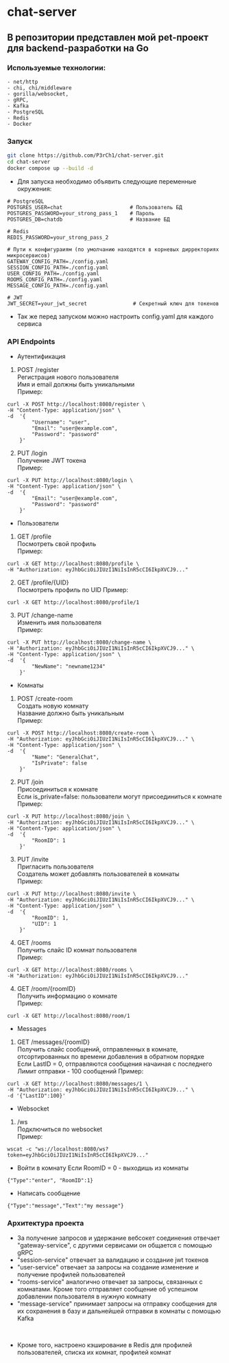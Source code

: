 # chat-server
## В репозитории представлен мой pet-проект для backend-разработки на Go
### Используемые технологии:

```
- net/http
- chi, chi/middleware
- gorilla/websocket,
- gRPC,
- Kafka
- PostgreSQL
- Redis
- Docker
```

### Запуск
```bash
git clone https://github.com/P3rCh1/chat-server.git
cd chat-server
docker compose up --build -d
```
- Для запуска необходимо объявить следующие переменные окружения:  
```
# PostgreSQL
POSTGRES_USER=chat                      # Пользователь БД
POSTGRES_PASSWORD=your_strong_pass_1    # Пароль
POSTGRES_DB=chatdb                      # Название БД

# Redis
REDIS_PASSWORD=your_strong_pass_2

# Пути к конфигураиям (по умолчанию находятся в корневых дирректориях микросервисов)
GATEWAY_CONFIG_PATH=./config.yaml
SESSION_CONFIG_PATH=./config.yaml
USER_CONFIG_PATH=./config.yaml
ROOMS_CONFIG_PATH=./config.yaml
MESSAGE_CONFIG_PATH=./config.yaml

# JWT
JWT_SECRET=your_jwt_secret               # Секретный ключ для токенов
```
- Так же перед запуском можно настроить config.yaml для каждого сервиса
  
### API Endpoints

- Аутентификация

1) POST	/register  
Регистрация нового пользователя  
Имя и email должны быть уникальными  
Пример:
```
curl -X POST http://localhost:8080/register \
-H "Content-Type: application/json" \
-d  '{
        "Username": "user",
        "Email": "user@example.com",
        "Password": "password"
    }'
```

2) PUT 	/login  
Получение JWT токена  
Пример:
```
curl -X PUT http://localhost:8080/login \
-H "Content-Type: application/json" \
-d  '{
        "Email": "user@example.com",
        "Password": "password"
    }'
```

- Пользователи  

1) GET	/profile  
Посмотреть свой профиль  
Пример:
```
curl -X GET http://localhost:8080/profile \
-H "Authorization: eyJhbGciOiJIUzI1NiIsInR5cCI6IkpXVCJ9..."
```

2) GET	/profile/{UID}  
Посмотреть профиль по UID 
Пример:
```
curl -X GET http://localhost:8080/profile/1
```

3) PUT	/change-name  
Изменить имя пользователя  
Пример:  
```
curl -X PUT http://localhost:8080/change-name \
-H "Authorization: eyJhbGciOiJIUzI1NiIsInR5cCI6IkpXVCJ9..." \
-H "Content-Type: application/json" \
-d  '{
        "NewName": "newname1234"
    }'
```

- Комнаты  
1) POST	/create-room  
Создать новую комнату  
Название должно быть уникальным  
Пример:
```
curl -X POST http://localhost:8080/create-room \
-H "Authorization: eyJhbGciOiJIUzI1NiIsInR5cCI6IkpXVCJ9..." \
-H "Content-Type: application/json" \
-d  '{
        "Name": "GeneralChat",
        "IsPrivate": false
    }'
```

2) PUT /join  
Присоединиться к комнате  
Если is_private=false: пользователи могут присоединиться к комнате  
Пример:
```
curl -X PUT http://localhost:8080/join \
-H "Authorization: eyJhbGciOiJIUzI1NiIsInR5cCI6IkpXVCJ9..." \
-H "Content-Type: application/json" \
-d  '{
        "RoomID": 1
    }'
```

3) PUT /invite  
Пригласить пользователя  
Создатель может добавлять пользователей в комнаты  
Пример:
```
curl -X PUT http://localhost:8080/invite \
-H "Authorization: eyJhbGciOiJIUzI1NiIsInR5cCI6IkpXVCJ9..." \
-H "Content-Type: application/json" \
-d  '{
        "RoomID": 1,
        "UID": 1
    }'
```

4) GET /rooms  
Получить слайс ID комнат пользователя  
Пример:
```
curl -X GET http://localhost:8080/rooms \
-H "Authorization: eyJhbGciOiJIUzI1NiIsInR5cCI6IkpXVCJ9..."
```

4) GET /room/{roomID}  
Получить информацию о комнате  
Пример:
```
curl -X GET http://localhost:8080/room/1
```  

- Messages  
1) GET /messages/{roomID}  
Получить слайс сообщений, отправленных в комнате, отсортированных по времени добавления в обратном порядке  
Eсли LastID = 0, отправляются сообщения начаиная с последнего 
Лимит отправки - 100 сообщений
Пример:
```
curl -X GET http://localhost:8080/messages/1 \
-H "Authorization: eyJhbGciOiJIUzI1NiIsInR5cCI6IkpXVCJ9..." \
-d '{"LastID":100}'
```

- Websocket  
1) /ws  
Подключиться по websocket  
Пример:
```
wscat -c "ws://localhost:8080/ws?token=eyJhbGciOiJIUzI1NiIsInR5cCI6IkpXVCJ9..."
```  
- Войти в комнату
Если RoomID = 0 - выходишь из комнаты
```
{"Type":"enter", "RoomID":1}
```  
- Написать сообщение
```
{"Type":"message","Text":"my message"}
```
  
### Архитектура проекта
- За получение запросов и удержание вебсокет соединения отвечает "gateway-service", 
с другими сервисами он общается с помощью gRPC  
- "session-service" отвечает за валидацию и создание jwt токенов  
- "user-service" отвечает за запросы на создание изменение и получение профилей пользователей  
- "rooms-service" аналогично отвечает за запросы, связанных с комнатами. Кроме того отправляет сообщение об успешном добавлении пользователя в нужную комнату  
- "message-service" принимает запросы на отправку сообщения для их сохранения в базу и дальнейшей отправки в комнаты с помощью Kafka  
<br>

- Кроме того, настроено кэширование в Redis для профилей пользователей, списка их комнат, профилей комнат
